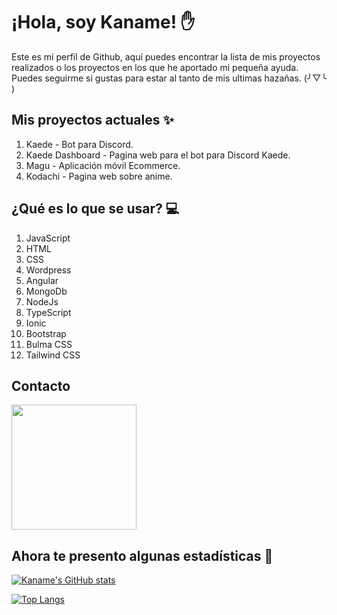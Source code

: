 # ¡Hola, soy Kaname! ✋
Este es mi perfil de Github, aquí puedes encontrar la lista de mis proyectos realizados o los proyectos en los que he aportado mi pequeña ayuda. Puedes seguirme si gustas para estar al tanto de mis ultimas hazañas. (╯▽╰ )


## Mis proyectos actuales ✨
1. Kaede - Bot para Discord.
2. Kaede Dashboard - Pagina web para el bot para Discord Kaede.
3. Magu - Aplicación móvil Ecommerce.
4. Kodachi - Pagina web sobre anime.

## ¿Qué es lo que se usar? 💻
1. JavaScript
2. HTML
3. CSS
4. Wordpress
5. Angular
6. MongoDb
7. NodeJs
8. TypeScript
9. Ionic
10. Bootstrap
11. Bulma CSS
12. Tailwind CSS

## Contacto
<a href="https://discord.com/users/550083219136053259">
<img src="https://discord.com/assets/fc0b01fe10a0b8c602fb0106d8189d9b.png" width="200">
</a>


## Ahora te presento algunas estadísticas 🔢
[![Kaname's GitHub stats](https://github-readme-stats.vercel.app/api?username=kaname-png&show_icons=true&theme=radical)](https://github.com/kaname-png)

[![Top Langs](https://github-readme-stats.vercel.app/api/top-langs/?username=kaname-png&theme=radical&layout=compact)](https://github.com/kaname-png)
